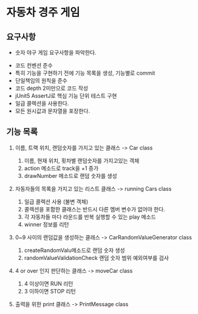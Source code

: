 # 자동차 경주 게임
## 요구사항
* 숫자 야구 게임 요구사항을 파악한다.
- 코드 컨벤션 준수 
- 특히 기능을 구현하기 전에 기능 목록을 생성, 기능별로 commit
- 단일책임의 원칙을 준수 
- 코드 depth 2미만으로 코드 작성
- jUnit5 AssertJ로 핵심 기능 단위 테스트 구현
- 일급 콜렉션을 사용한다.
- 모든 원시값과 문자열을 포장한다.

## 기능 목록

1. 이름, 트랙 위치, 랜덤숫자를 가지고 있는 클래스
    -> Car class
    1. 이름, 현재 위치, 횟차별 랜덤숫자를 가지고있는 객체
    2. action 메소드로 track을 +1 증가
    3. drawNumber 메소드로 랜덤 숫자를 생성

2. 자동자들의 목록을 가지고 있는 리스트 클래스
    -> running Cars class
    1. 일급 콜렉션 사용 (불변 객체) 
    2. 콜렉션을 포함한 클래스는 반드시 다른 멤버 변수가 없어야 한다.
    3. 각 자동차들 마다 라운드를 반복 실행할 수 있는 play 메소드
    5. winner 정보를 리턴 

3. 0~9 사이의 랜덤값을 생성하는 클래스
    -> CarRandomValueGenerator class
    1. createRandomValu메소드로 랜덤 숫자 생성
    2. randomValueValidationCheck 랜덤 숫자 범위 예외여부를 검사

5. 4 or over 인지 판단하는 클래스 
    -> moveCar class
    1. 4 이상이면 RUN 리턴
    2. 3 이하이면 STOP 리턴

6. 출력을 위한 print 클래스 
    -> PrintMessage class
